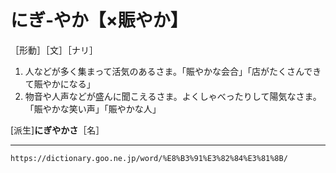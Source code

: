 # にぎ‐やか【×賑やか】

［形動］［文］［ナリ］
1.  人などが多く集まって活気のあるさま。「賑やかな会合」「店がたくさんできて賑やかになる」
2.  物音や人声などが盛んに聞こえるさま。よくしゃべったりして陽気なさま。「賑やかな笑い声」「賑やかな人」
    

\[派生\]**にぎやかさ**［名］

---
`https://dictionary.goo.ne.jp/word/%E8%B3%91%E3%82%84%E3%81%8B/`